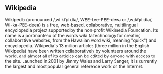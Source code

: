 Wikipedia
---------

Wikipedia (pronounced /ˌwiːkiˈpiːdiə/, WEE-kee-PEE-deeə or /ˌwɪkɨˈpiːdiə/, WI-kə-PEE-deeə) is a free, web-based, collaborative, multilingual encyclopedia project supported by the non-profit Wikimedia Foundation. Its name is a portmanteau of the words wiki (a technology for creating collaborative websites, from the Hawaiian word wiki, meaning "quick") and encyclopedia. Wikipedia's 13 million articles (three million in the English Wikipedia) have been written collaboratively by volunteers around the world, and almost all of its articles can be edited by anyone with access to the site. Launched in 2001 by Jimmy Wales and Larry Sanger, it is currently the largest and most popular general reference work on the Internet.